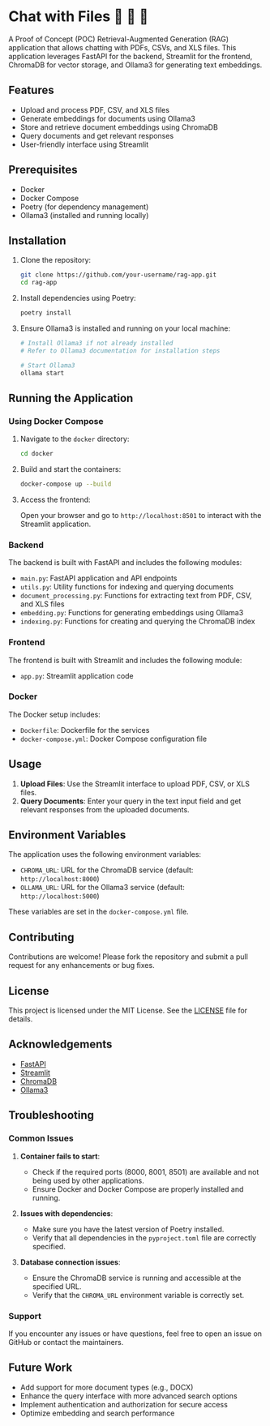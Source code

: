 # Chat with Files 🤖 📖 📄

A Proof of Concept (POC) Retrieval-Augmented Generation (RAG) application that allows chatting with PDFs, CSVs, and XLS files. This application leverages FastAPI for the backend, Streamlit for the frontend, ChromaDB for vector storage, and Ollama3 for generating text embeddings.

## Features

- Upload and process PDF, CSV, and XLS files
- Generate embeddings for documents using Ollama3
- Store and retrieve document embeddings using ChromaDB
- Query documents and get relevant responses
- User-friendly interface using Streamlit

## Prerequisites

- Docker
- Docker Compose
- Poetry (for dependency management)
- Ollama3 (installed and running locally)

## Installation

1. Clone the repository:

   ```bash
   git clone https://github.com/your-username/rag-app.git
   cd rag-app
   ```

2. Install dependencies using Poetry:

   ```bash
   poetry install
   ```

3. Ensure Ollama3 is installed and running on your local machine:

   ```bash
   # Install Ollama3 if not already installed
   # Refer to Ollama3 documentation for installation steps

   # Start Ollama3
   ollama start
   ```

## Running the Application

### Using Docker Compose

1. Navigate to the `docker` directory:

   ```bash
   cd docker
   ```

2. Build and start the containers:

   ```bash
   docker-compose up --build
   ```

3. Access the frontend:

   Open your browser and go to `http://localhost:8501` to interact with the Streamlit application.

### Backend

The backend is built with FastAPI and includes the following modules:

- `main.py`: FastAPI application and API endpoints
- `utils.py`: Utility functions for indexing and querying documents
- `document_processing.py`: Functions for extracting text from PDF, CSV, and XLS files
- `embedding.py`: Functions for generating embeddings using Ollama3
- `indexing.py`: Functions for creating and querying the ChromaDB index

### Frontend

The frontend is built with Streamlit and includes the following module:

- `app.py`: Streamlit application code

### Docker

The Docker setup includes:

- `Dockerfile`: Dockerfile for the services
- `docker-compose.yml`: Docker Compose configuration file

## Usage

1. **Upload Files**: Use the Streamlit interface to upload PDF, CSV, or XLS files.
2. **Query Documents**: Enter your query in the text input field and get relevant responses from the uploaded documents.

## Environment Variables

The application uses the following environment variables:

- `CHROMA_URL`: URL for the ChromaDB service (default: `http://localhost:8000`)
- `OLLAMA_URL`: URL for the Ollama3 service (default: `http://localhost:5000`)

These variables are set in the `docker-compose.yml` file.

## Contributing

Contributions are welcome! Please fork the repository and submit a pull request for any enhancements or bug fixes.

## License

This project is licensed under the MIT License. See the [LICENSE](LICENSE) file for details.

## Acknowledgements

- [FastAPI](https://fastapi.tiangolo.com/)
- [Streamlit](https://www.streamlit.io/)
- [ChromaDB](https://github.com/chromadb/chromadb)
- [Ollama3](https://ollama.com/)

## Troubleshooting

### Common Issues

1. **Container fails to start**:

   - Check if the required ports (8000, 8001, 8501) are available and not being used by other applications.
   - Ensure Docker and Docker Compose are properly installed and running.

2. **Issues with dependencies**:

   - Make sure you have the latest version of Poetry installed.
   - Verify that all dependencies in the `pyproject.toml` file are correctly specified.

3. **Database connection issues**:
   - Ensure the ChromaDB service is running and accessible at the specified URL.
   - Verify that the `CHROMA_URL` environment variable is correctly set.

### Support

If you encounter any issues or have questions, feel free to open an issue on GitHub or contact the maintainers.

## Future Work

- Add support for more document types (e.g., DOCX)
- Enhance the query interface with more advanced search options
- Implement authentication and authorization for secure access
- Optimize embedding and search performance
